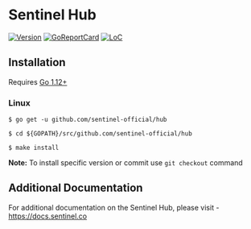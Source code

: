 # Sentinel Hub

[![Version](https://img.shields.io/github/tag/sentinel-official/hub.svg)](https://github.com/sentinel-official/hub/releases/latest)
[![GoReportCard](https://goreportcard.com/badge/github.com/sentinel-official/hub)](https://goreportcard.com/report/github.com/sentinel-official/hub)
[![LoC](https://tokei.rs/b1/github/sentinel-official/hub)](https://github.com/sentinel-official/hub)

## Installation

Requires [Go 1.12+](https://golang.org/dl/)

### Linux

`$ go get -u github.com/sentinel-official/hub`

`$ cd ${GOPATH}/src/github.com/sentinel-official/hub`

`$ make install`

**Note:** To install specific version or commit use `git checkout` command

## Additional Documentation

For additional documentation on the Sentinel Hub, please visit - https://docs.sentinel.co
